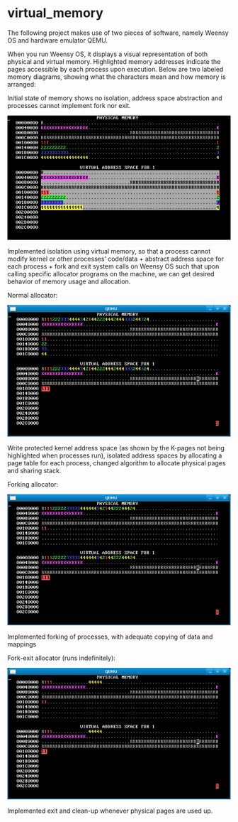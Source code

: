 # virtual_memory
The following project makes use of two pieces of software, namely Weensy OS and hardware emulator QEMU. 

When you run Weensy OS, it displays a visual representation of both physical and virtual memory. Highlighted memory addresses indicate the pages accessible by each process upon execution. Below are two labeled memory diagrams, showing what the characters mean and how memory is arranged:

Initial state of memory shows no isolation, address space abstraction and processes cannot implement fork nor exit.

![](Fig-memos-initial.gif)

Implemented isolation using virtual memory, so that a process cannot modify kernel or other processes’ code/data + abstract address space for each process + fork and exit system calls on Weensy OS such that upon calling specific allocator programs on the machine, we can get desired behavior of memory usage and allocation.

Normal allocator:

![](Fig-memos-overlapping.gif)

Write protected kernel address space (as shown by the K-pages not being highlighted when processes run), isolated address spaces by allocating a page table for each process, changed algorithm to allocate physical pages and sharing stack.

Forking allocator:

![](Fig-memos-fork.gif)

Implemented forking of processes, with adequate copying of data and mappings

Fork-exit allocator (runs indefinitely):

![](Fig-memos-forkexit.gif)

Implemented exit and clean-up whenever physical pages are used up.
